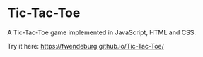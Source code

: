 # Tic-Tac-Toe
 A Tic-Tac-Toe game implemented in JavaScript, HTML and CSS.

Try it here: https://fwendeburg.github.io/Tic-Tac-Toe/
